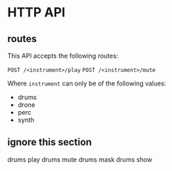 # HTTP API

## routes

This API accepts the following routes:

`POST /<instrument>/play`
`POST /<instrument>/mute`

Where `instrument` can only be of the following values:

- drums
- drone
- perc
- synth

## ignore this section

drums play
drums mute
drums mask <mask>
drums show
